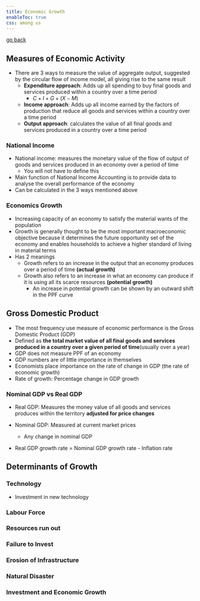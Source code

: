 ```yaml
---
title: Economic Growth
enableToc: true
css: among us
---
```


[go back](11Subjects/11Economics.md)

## Measures of Economic Activity
- There are 3 ways to measure the value of aggregate output, suggested by the circular flow of income model, all giving rise to the same result
	- **Expenditure approach**: Adds up all spending to buy final goods and services produced within a country over a time period
		- $C+I+G+(X-M)$
	- **Income approach**: Adds up all income earned by the factors of production that reduce all goods and services within a country over a time period
	- **Output approach**: calculates the value of all final goods and services produced in a country over a time period

### National Income
- National income: measures the monetary value of the flow of output of goods and services produced in an economy over a period of time
	- You will not have to define this
- Main function of National Income Accounting is to provide data to analyse the overall performance of the economy
- Can be calculated in the 3 ways mentioned above


### Economics Growth
- Increasing capacity of an economy to satisfy the material wants of the population
- Growth is generally thought to be the most important macroeconomic objective because it determines the future opportunity set of the economy and enables households to achieve a higher standard of living in material terms
- Has 2 meanings
	- Growth refers to an increase in the output that an economy produces over a period of time **(actual growth)**
	- Growth also refers to an increase in what an economy can produce if it is using all its scarce resources **(potential growth)**
		- An increase in potential growth can be shown by an outward shift in the PPF curve

## Gross Domestic Product
- The most frequency use measure of economic performance is the Gross Domestic Product (GDP)
- Defined as **the total market value of all final goods and services produced in a country over a given period of time**(usually over a year)
- GDP does not measure PPF of an economy
- GDP numbers are of little importance in themselves
- Economists place importance on the rate of change in GDP (the rate of economic growth)
- Rate of growth: Percentage change in GDP growth

### Nominal GDP vs Real GDP
- Real GDP: Measures the money value of all goods and services produces within the territory **adjusted for price changes**
- Nominal GDP: Measured at current market prices
	- Any change in nominal GDP

- Real GDP growth rate = Nominal GDP growth rate - Inflation rate

## Determinants of Growth

### Technology
- Investment in new technology

### Labour Force

### Resources run out

### Failure to Invest

### Erosion of Infrastructure

### Natural Disaster

### Investment and Economic Growth